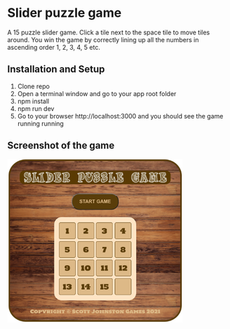 # Slider puzzle game

A 15 puzzle slider game.
Click a tile next to the space tile to move tiles around.
You win the game by correctly lining up all the numbers in ascending order 1, 2, 3, 4, 5 etc.

## Installation and Setup

1. Clone repo
2. Open a terminal window and go to your app root folder
3. npm install
4. npm run dev
5. Go to your browser http://localhost:3000 and you should see the game running running

## Screenshot of the game

<img src="https://github.com/SJ47/slider-puzzle-game/blob/main/src/assets/screenshot.png" width="400">

